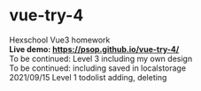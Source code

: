 # vue-try-4
Hexschool Vue3 homework<br>
<strong>Live demo: https://psop.github.io/vue-try-4/</strong><br>
To be continued: Level 3 including my own design<br>
To be continued: including saved in localstorage<br>
2021/09/15 Level 1 todolist adding, deleting<br>

